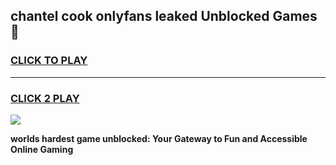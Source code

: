
## chantel cook onlyfans leaked Unblocked Games👋
<h3>
<a href="https://premium.freeplayer.one?title=chantel_cook_onlyfans_leaked&ref=16F">CLICK TO PLAY</a></h3>
<hr>

<h3>
<a href="https://premium.freeplayer.one?title=chantel_cook_onlyfans_leaked&ref=16F">CLICK 2 PLAY</a>
  
</h3>

<a href="https://premium.freeplayer.one?title=chantel_cook_onlyfans_leaked&ref=16F/"><img src="https://clearcache.store/games.png"></a>


**worlds hardest game unblocked: Your Gateway to Fun and Accessible Online Gaming**
